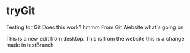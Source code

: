 # tryGit
Testing for Git Does this work?
hmmm
From Git Website
what's going on

This is a new edit from desktop.
This is from the website
this is a change made in testBranch